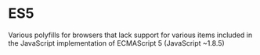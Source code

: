 ES5
===

Various polyfills for browsers that lack support for various items included in the JavaScript implementation of ECMAScript 5 (JavaScript ~1.8.5)
